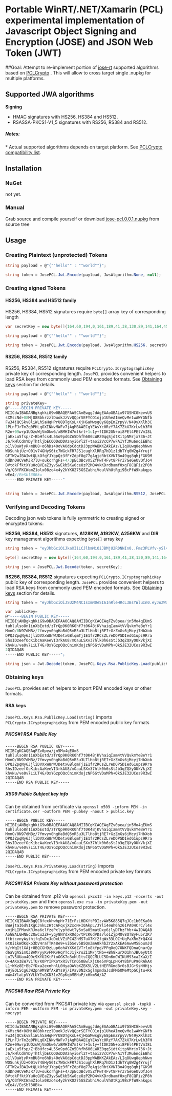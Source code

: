 # Portable WinRT/.NET/Xamarin (PCL) experimental implementation of Javascript Object Signing and Encryption (JOSE) and JSON Web Token (JWT)

##Goal:
Attempt to re-implement portion of [jose-rt](https://github.com/dvsekhvalnov/jose-jwt) supported algorithms based on [PCLCrypto](https://github.com/AArnott/PCLCrypto/)
. This will allow to cross target single .nupkg for multiple platforms.

## Supported JWA algorithms

**Signing**
- HMAC signatures with HS256, HS384 and HS512.
- RSASSA-PKCS1-V1_5 signatures with RS256, RS384 and RS512.


##### Notes:
\* Actual supported algorithms depends on target platform. See [PCLCrypto compatibility list](https://github.com/AArnott/PCLCrypto/wiki/Algorithms-X-platforms-support).

## Installation
### NuGet 
not yet.

### Manual
Grab source and compile yourself or download [jose-pcl.0.0.1.nupkg](https://github.com/dvsekhvalnov/jose-pcl/blob/master/jose-pcl.0.0.1.nupkg) from source tree

## Usage
### Creating Plaintext (unprotected) Tokens

```C#
string payload = @"{""hello"" : ""world""}";

string token = JosePCL.Jwt.Encode(payload, JwsAlgorithm.None, null);
```

### Creating signed Tokens
#### HS256, HS384 and HS512 family
HS256, HS384, HS512 signatures require `byte[]` array key of corresponding length

```C#
var secretKey = new byte[]{164,60,194,0,161,189,41,38,130,89,141,164,45,170,159,209,69,137,243,216,191,131,47,250,32,107,231,117,37,158,225,234};

string payload = @"{""hello"" : ""world""}";

string token = JosePCL.Jwt.Encode(payload, JwsAlgorithm.HS256, secretKey);
```

#### RS256, RS384, RS512 family
RS256, RS384, RS512 signatures require `PCLCrypto.ICryptographicKey` private key of corresponding length. `JosePCL` provides convenient helpers to load RSA keys from commonly
used PEM encoded formats. See [Obtaining keys](#obtaining-keys) section for details.

```C#	
string payload = @"{""hello"" : ""world""}";

string privateKey=
@"-----BEGIN PRIVATE KEY-----
MIICdwIBADANBgkqhkiG9w0BAQEFAASCAmEwggJdAgEAAoGBALx97GSHCGkevvUS
sXMscNd+08MjO8BbkrzzlDuokJzVvQQprSEFYCO1ojp1UheAImeQvMe1wAWrGNfb
Fw34jQCSkv8liWLh5aHqHPrU8DTgKsL+XjHGaMwsg8y68pEmZrpyV/N49yXKlh3C
1PLnFJrTmZq0PHLqOXINNvMWFv7jAgMBAAECgYEAsYc0RzY7AK7ZkX7KrLw1h3FH
R2n+09wrp1UOzuWjVmOkw6/xBMHIW7mtkrt+1u1y+fIDK2GN+oi8PEl4PEtVmI8L
jaExLu5fsp/Z+BbHfcs4L5So9pdGZn5Dhfh606LWRZ0qqSjdtXitpNMrjx736+Jt
J6/kHlCdmYDyThtljbECQQDoDDAznyi6Yl2T+taoi2VcCP7wFAIYf3Mu6nqiEBhc
p1lVOuWjyR+mBU8+o6hDs40oVAOdpCdqtDJ3ppWABKKZAkEAz/LIq8Uwq8ephNwn
WOSuhkjUz+O01v74GHyS6tc7WGckFR7JS1cughXlRRq7hD1z1dhTYq0W2g4Yrujf
GFTW2wJBAIwtQLkOfqYJYgpQz3fFrZdpf8g77gAqjcRbtXVNT8o49gg8qhjFGK9M
KdDnQHCVeMJR7lU+oukcrhgFs+4/3pECQBcvX5ZfPwT4Fvt8PFrZ7GeGeUvQfJo4
BVtdkFfktXYu0cQVEaZ3yvSwEkb5Kw0ceOzP2MQ4vkKDrdbamf0xgF8CQFiz2P8h
Vq/Q3fFKCWamZ1olx08zo4x4y2kYKO275GSZabhiVoulVhUtRgi9BcPfW9kakqps
wEe4//EeSbl38Bk=
-----END PRIVATE KEY-----"

	
string token = JosePCL.Jwt.Encode(payload, JwsAlgorithm.RS512, JosePCL.Keys.Rsa.PrivateKey.Load(privateKey));
```

### Verifying and Decoding Tokens
Decoding json web tokens is fully symmetric to creating signed or encrypted tokens:

**HS256, HS384, HS512** signatures, **A128KW, A192KW, A256KW** and **DIR** key management algorithms expecting `byte[]` array key

```C#
string token = "eyJhbGciOiJkaXIiLCJlbmMiOiJBMjU2R0NNIn0..Fmz3PLVfv-ySl4IJ.LMZpXMDoBIll5yuEs81Bws2-iUUaBSpucJPL-GtDKXkPhFpJmES2T136Vd8xzvp-3JW-fvpRZtlhluqGHjywPctol71Zuz9uFQjuejIU4axA_XiAy-BadbRUm1-25FRT30WtrrxKltSkulmIS5N-Nsi_zmCz5xicB1ZnzneRXGaXY4B444_IHxGBIS_wdurPAN0OEGw4xIi2DAD1Ikc99a90L7rUZfbHNg_iTBr-OshZqDbR6C5KhmMgk5KqDJEN8Ik-Yw.Jbk8ZmO901fqECYVPKOAzg";

byte[] secretKey = new byte[]{164,60,194,0,161,189,41,38,130,89,141,164,45,170,159,209,69,137,243,216,191,131,47,250,32,107,231,117,37,158,225,234};

string json = JosePCL.Jwt.Decode(token, secretKey);
```

**RS256, RS384, RS512** signatures expecting `PCLCrypto.ICryptographicKey` public key of corresponding length. `JosePCL` provides convenient helpers to load RSA keys from commonly
used PEM encoded formats. See [Obtaining keys](#obtaining-keys) section for details.

```C#
string token = "eyJhbGciOiJSUzM4NCIsImN0eSI6InRleHRcL3BsYWluIn0.eyJoZWxsbyI6ICJ3b3JsZCJ9.cOPca7YEOxnXVdIi7cJqfgRMmDFPCrZG1M7WCJ23U57rAWvCTaQgEFdLjs7aeRAPY5Su_MVWV7YixcawKKYOGVG9eMmjdGiKHVoRcfjwVywGIb-nuD1IBzGesrQe7mFQrcWKtYD9FurjCY1WuI2FzGPp5YhW5Zf4TwmBvOKz6j2D1vOFfGsogzAyH4lqaMpkHpUAXddQxzu8rmFhZ54Rg4T-jMGVlsdrlAAlGA-fdRZ-V3F2PJjHQYUcyS6n1ULcy6ljEOgT5fY-_8DDLLpI8jAIdIhcHUAynuwvvnDr9bJ4xIy4olFRqcUQIHbcb5-WDeWul_cSGzTJdxDZsnDuvg";

var publicKey= 
@"-----BEGIN PUBLIC KEY-----
MIIBIjANBgkqhkiG9w0BAQEFAAOCAQ8AMIIBCgKCAQEAqFZv0pea/jn5Mo4qEUmS
tuhlulso8n1inXbEotd/zTrQp9K0RK0hf7t0K4BjKVhaiqIam4tVVQvkmYeBeYr1
MmnO/0N97dMBz/7fmvyv0hgHaBdQ5mR5u3LTlHo8tjRE7+GzZmGs6jMcyj7HbXob
DPQJZpqNy6JjliDVXxW8nWJDetxGBlqmTj1E1fr2RCsZLreDOPSDIedG1upz9Rra
ShsIDzeefOcKibcAaKeeVI3rkAU8/mOauLSXv37hlk0h6sStJb3qZQXyOUkVkjXI
khvNu/ve0v7LiLT4G/OxYGzpOQcCnimKdojzNP6GtVDaMPh+QkSJE32UCos9R3wI
2QIDAQAB
-----END PUBLIC KEY-----"; 

string json = Jwt.Decode(token, JosePCL.Keys.Rsa.PublicKey.Load(publicKey));
```

### Obtaining keys
`JosePCL` provides set of helpers to import PEM encoded keys or other formats.

#### RSA keys
`JosePCL.Keys.Rsa.PublicKey.Load(string)` imports `PCLCrypto.ICryptographicKey` from PEM encoded public key formats

##### PKCS#1 RSA Public Key

	-----BEGIN RSA PUBLIC KEY-----
	MIIBCgKCAQEAqFZv0pea/jn5Mo4qEUmS
	tuhlulso8n1inXbEotd/zTrQp9K0RK0hf7t0K4BjKVhaiqIam4tVVQvkmYeBeYr1
	MmnO/0N97dMBz/7fmvyv0hgHaBdQ5mR5u3LTlHo8tjRE7+GzZmGs6jMcyj7HbXob
	DPQJZpqNy6JjliDVXxW8nWJDetxGBlqmTj1E1fr2RCsZLreDOPSDIedG1upz9Rra
	ShsIDzeefOcKibcAaKeeVI3rkAU8/mOauLSXv37hlk0h6sStJb3qZQXyOUkVkjXI
	khvNu/ve0v7LiLT4G/OxYGzpOQcCnimKdojzNP6GtVDaMPh+QkSJE32UCos9R3wI
	2QIDAQAB
	-----END RSA PUBLIC KEY-----

##### X509 Public Subject key info
Can be obtained from certificate via `openssl x509 -inform PEM -in certificate.cer -outform PEM -pubkey -noout > public.key`

	-----BEGIN PUBLIC KEY-----
	MIIBIjANBgkqhkiG9w0BAQEFAAOCAQ8AMIIBCgKCAQEAqFZv0pea/jn5Mo4qEUmS
	tuhlulso8n1inXbEotd/zTrQp9K0RK0hf7t0K4BjKVhaiqIam4tVVQvkmYeBeYr1
	MmnO/0N97dMBz/7fmvyv0hgHaBdQ5mR5u3LTlHo8tjRE7+GzZmGs6jMcyj7HbXob
	DPQJZpqNy6JjliDVXxW8nWJDetxGBlqmTj1E1fr2RCsZLreDOPSDIedG1upz9Rra
	ShsIDzeefOcKibcAaKeeVI3rkAU8/mOauLSXv37hlk0h6sStJb3qZQXyOUkVkjXI
	khvNu/ve0v7LiLT4G/OxYGzpOQcCnimKdojzNP6GtVDaMPh+QkSJE32UCos9R3wI
	2QIDAQAB
	-----END PUBLIC KEY-----

`JosePCL.Keys.Rsa.PrivateKey.Load(string)` imports `PCLCrypto.ICryptographicKey` from PEM encoded private key formats

##### PKCS#1 RSA Private Key without password protection
Can be obtained from .p12 via `openssl pkcs12 -in keys.p12 -nocerts -out privateKey.pem` and then `openssl.exe rsa -in privateKey.pem -out privateKey.pem` to remove
password protection.

	-----BEGIN RSA PRIVATE KEY-----
	MIICXQIBAAKBgQC8fexkhwhpHr71ErFzLHDXftPDIzvAW5K885Q7qJCc1b0EKa0h
	BWAjtaI6dVIXgCJnkLzHtcAFqxjX2xcN+I0AkpL/JYli4eWh6hz61PA04CrC/l4x
	xmjMLIPMuvKRJma6clfzePclypYdwtTy5xSa05matDxy6jlyDTbzFhb+4wIDAQAB
	AoGBALGHNEc2OwCu2ZF+yqy8NYdxR0dp/tPcK6dVDs7lo1ZjpMOv8QTByFu5rZK7
	ftbtcvnyAythjfqIvDxJeDxLVZiPC42hMS7uX7Kf2fgWx33LOC+UqPaXRmZ+Q4X4
	etOi1kWdKqko3bV4raTTK48e9+vibSev5B5QnZmA8k4bZY2xAkEA6AwwM58oumJd
	k/rWqItlXAj+8BQCGH9zLup6ohAYXKdZVTrlo8kfpgVPPqOoQ7ONKFQDnaQnarQy
	d6aVgASimQJBAM/yyKvFMKvHqYTcJ1jkroZI1M/jtNb++Bh8kurXO1hnJBUeyUtX
	LoIV5UUau4Q9c9XYU2KtFtoOGK7o3xhU1tsCQQCMLUC5Dn6mCWIKUM93xa2XaX/I
	O+4AKo3EW7V1TU/KOPYIPKoYxRivTCnQ50BwlXjCUe5VPqLpHK4YBbPuP96RAkAX
	L1+WXz8E+Bb7fDxa2exnhnlL0HyaOAVbXZBX5LV2LtHEFRGmd8r0sBJG+SsNHHjs
	z9jEOL5Cg63W2pn9MYBfAkBYs9j/IVav0N3xSglmpmdaJcdPM6OMeMtpGCjtu+Rk
	mWm4YlaLpVYVLUYIvQXD31vZGpKqbMBHuP/xHkm5d/AZ
	-----END RSA PRIVATE KEY-----

##### PKCS#8 Raw RSA Private Key
Can be converted from PKCS#1 private key via `openssl pkcs8 -topk8 -inform PEM -outform PEM -in privateKey.pem -out privateKey.key -nocrypt`

	-----BEGIN PRIVATE KEY-----
	MIICdwIBADANBgkqhkiG9w0BAQEFAASCAmEwggJdAgEAAoGBALx97GSHCGkevvUS
	sXMscNd+08MjO8BbkrzzlDuokJzVvQQprSEFYCO1ojp1UheAImeQvMe1wAWrGNfb
	Fw34jQCSkv8liWLh5aHqHPrU8DTgKsL+XjHGaMwsg8y68pEmZrpyV/N49yXKlh3C
	1PLnFJrTmZq0PHLqOXINNvMWFv7jAgMBAAECgYEAsYc0RzY7AK7ZkX7KrLw1h3FH
	R2n+09wrp1UOzuWjVmOkw6/xBMHIW7mtkrt+1u1y+fIDK2GN+oi8PEl4PEtVmI8L
	jaExLu5fsp/Z+BbHfcs4L5So9pdGZn5Dhfh606LWRZ0qqSjdtXitpNMrjx736+Jt
	J6/kHlCdmYDyThtljbECQQDoDDAznyi6Yl2T+taoi2VcCP7wFAIYf3Mu6nqiEBhc
	p1lVOuWjyR+mBU8+o6hDs40oVAOdpCdqtDJ3ppWABKKZAkEAz/LIq8Uwq8ephNwn
	WOSuhkjUz+O01v74GHyS6tc7WGckFR7JS1cughXlRRq7hD1z1dhTYq0W2g4Yrujf
	GFTW2wJBAIwtQLkOfqYJYgpQz3fFrZdpf8g77gAqjcRbtXVNT8o49gg8qhjFGK9M
	KdDnQHCVeMJR7lU+oukcrhgFs+4/3pECQBcvX5ZfPwT4Fvt8PFrZ7GeGeUvQfJo4
	BVtdkFfktXYu0cQVEaZ3yvSwEkb5Kw0ceOzP2MQ4vkKDrdbamf0xgF8CQFiz2P8h
	Vq/Q3fFKCWamZ1olx08zo4x4y2kYKO275GSZabhiVoulVhUtRgi9BcPfW9kakqps
	wEe4//EeSbl38Bk=
	-----END PRIVATE KEY-----




